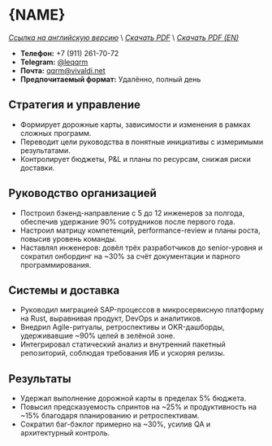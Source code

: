 # {NAME}
*[Ссылка на английскую версию](../en/RESUME_HOD.MD)* \\
*[Скачать PDF](https://qqrm.github.io/CV/Belyakov_hod_ru.pdf)* \\
*[Скачать PDF (EN)](https://qqrm.github.io/CV/Belyakov_hod_en.pdf)*

- **Телефон:** +7 (911) 261-70-72
- **Telegram:** [@leqqrm](https://t.me/leqqrm)
- **Почта:** [qqrm@vivaldi.net](mailto:qqrm@vivaldi.net)
- **Предпочитаемый формат:** Удалённо, полный день

## Стратегия и управление
- Формирует дорожные карты, зависимости и изменения в рамках сложных программ.
- Переводит цели руководства в понятные инициативы с измеримыми результатами.
- Контролирует бюджеты, P&L и планы по ресурсам, снижая риски доставки.

## Руководство организацией
- Построил бэкенд-направление с 5 до 12 инженеров за полгода, обеспечив удержание 90% сотрудников после первого года.
- Настроил матрицу компетенций, performance-review и планы роста, повысив уровень команды.
- Наставлял инженеров: довёл трёх разработчиков до senior-уровня и сократил онбординг на ~30% за счёт документации и парного программирования.

## Системы и доставка
- Руководил миграцией SAP-процессов в микросервисную платформу на Rust, выравнивая продукт, DevOps и аналитиков.
- Внедрил Agile-ритуалы, ретроспективы и OKR-дашборды, удерживавшие ~90% целей в зелёной зоне.
- Интегрировал статический анализ и внутренний пакетный репозиторий, соблюдая требования ИБ и ускоряя релизы.

## Результаты
- Удержал выполнение дорожной карты в пределах 5% бюджета.
- Повысил предсказуемость спринтов на ~25% и продуктивность на ~15% благодаря планированию и ретроспективам.
- Сократил баг-бэклог примерно на ~30%, усилив QA и архитектурный контроль.
